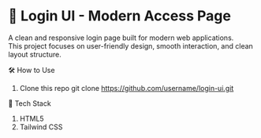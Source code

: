 # 🔐 Login UI - Modern Access Page

A clean and responsive login page built for modern web applications.  
This project focuses on user-friendly design, smooth interaction, and clean layout structure.

🛠️ How to Use

1. Clone this repo
git clone https://github.com/username/login-ui.git

📌 Tech Stack
1. HTML5
2. Tailwind CSS

